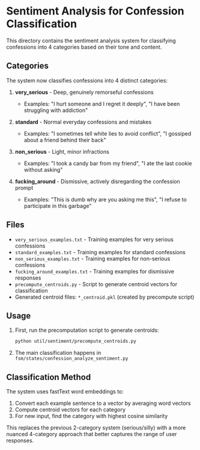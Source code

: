 # Sentiment Analysis for Confession Classification

This directory contains the sentiment analysis system for classifying confessions into 4 categories based on their tone and content.

## Categories

The system now classifies confessions into 4 distinct categories:

1. **very_serious** - Deep, genuinely remorseful confessions
   - Examples: "I hurt someone and I regret it deeply", "I have been struggling with addiction"

2. **standard** - Normal everyday confessions and mistakes  
   - Examples: "I sometimes tell white lies to avoid conflict", "I gossiped about a friend behind their back"

3. **non_serious** - Light, minor infractions
   - Examples: "I took a candy bar from my friend", "I ate the last cookie without asking"

4. **fucking_around** - Dismissive, actively disregarding the confession prompt
   - Examples: "This is dumb why are you asking me this", "I refuse to participate in this garbage"

## Files

- `very_serious_examples.txt` - Training examples for very serious confessions
- `standard_examples.txt` - Training examples for standard confessions  
- `non_serious_examples.txt` - Training examples for non-serious confessions
- `fucking_around_examples.txt` - Training examples for dismissive responses
- `precompute_centroids.py` - Script to generate centroid vectors for classification
- Generated centroid files: `*_centroid.pkl` (created by precompute script)

## Usage

1. First, run the precomputation script to generate centroids:
   ```bash
   python util/sentiment/precompute_centroids.py
   ```

2. The main classification happens in `fsm/states/confession_analyze_sentiment.py`

## Classification Method

The system uses fastText word embeddings to:
1. Convert each example sentence to a vector by averaging word vectors
2. Compute centroid vectors for each category
3. For new input, find the category with highest cosine similarity

This replaces the previous 2-category system (serious/silly) with a more nuanced 4-category approach that better captures the range of user responses. 